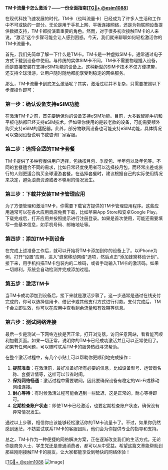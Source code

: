 **TM卡流量卡怎么激活？——一份全面指南[[TG💪+ @esim1088](https://t.me/s/esim1088)]**

在现代科技飞速发展的时代，TM卡（也叫流量卡）已经成为了许多人生活和工作中不可或缺的一部分。无论是用于手机上网、平板连接网络，还是为物联网设备提供数据支持，TM卡都扮演着重要的角色。然而，对于很多初次接触TM卡的人来说，“激活”这个步骤可能会让人感到困惑。今天，我们就来聊聊如何轻松激活你的TM卡流量卡。

首先，我们先简单了解一下什么是TM卡。TM卡是一种虚拟SIM卡，通常通过电子方式下载到设备中使用。与传统的实体SIM卡不同，TM卡不需要物理插入设备，而是直接安装在支持eSIM功能的设备上。这种新型的SIM卡技术不仅方便携带，还支持全球漫游，让用户随时随地都能享受到稳定的网络服务。

那么，TM卡流量卡到底怎么激活呢？其实，激活过程并不复杂，只需要按照以下步骤操作即可：

### 第一步：确认设备支持eSIM功能

在激活TM卡之前，首先要确保你的设备支持eSIM功能。目前，大多数智能手机和平板电脑都已经支持eSIM技术，但如果你使用的是较老款的设备，可能需要额外购买支持eSIM的适配器。此外，部分物联网设备也可能支持eSIM功能，具体情况可以查阅设备说明书或咨询厂家客服。

### 第二步：选择合适的TM卡套餐

TM卡提供了多种套餐供用户选择，包括按月包、季度包、半年包以及年包等。不同的套餐适合不同的需求，比如日常轻度使用者可以选择按月包，而经常出差或旅行的人则更适合购买全球漫游套餐。在选择套餐时，建议根据自己的实际使用情况来决定，避免浪费资源或者不够用的情况发生。

### 第三步：下载并安装TM卡管理应用

为了方便管理和激活TM卡，你需要下载官方提供的TM卡管理应用程序。这些应用通常可以在各大应用商店免费下载，比如苹果App Store和安卓Google Play。下载完成后，打开应用并按照提示进行注册登录。如果是首次使用，可能还需要填写一些基本信息，如手机号码、邮箱地址等。

### 第四步：添加TM卡到设备

在完成上述准备工作后，就可以开始将TM卡添加到你的设备上了。以iPhone为例，打开“设置”应用，进入“蜂窝移动网络”选项，然后点击“添加蜂窝移动计划”。接下来，用手机扫描TM卡包装内的二维码，或者手动输入TM卡的激活码。如果一切顺利，系统会自动检测并完成添加过程。

### 第五步：激活TM卡

当TM卡成功添加到设备后，接下来就是激活步骤了。这一步通常是通过在线支付完成的，你可以选择信用卡、借记卡或其他支付方式进行付款。支付完成后，TM卡会立即生效，你可以在应用中查看剩余流量和有效期等信息。

### 第六步：测试网络连接

最后一步是测试一下网络连接是否正常。打开浏览器，访问任意网站，看看能否顺利加载页面。如果一切正常，说明你的TM卡已经成功激活并且可以正常使用了。如果有任何问题，可以随时联系TM卡的服务热线寻求帮助。

在整个激活过程中，有几个小贴士可以帮助你更顺利地完成操作：

1. **提前准备**：在激活前，最好准备好所有必要的信息，比如设备型号、运营商名称、套餐详情等，这样可以节省时间。
2. **保持网络畅通**：激活过程中需要联网，因此要确保设备有稳定的Wi-Fi或移动网络连接。
3. **耐心等待**：有时候激活过程可能会遇到一些延迟，这是正常的，耐心等待即可。
4. **定期检查账户状态**：即使TM卡已经激活，也要定期检查账户状态，确保没有异常情况发生。

通过以上步骤，相信你应该能够轻松激活你的TM卡流量卡了。不过，如果你仍然感到迷茫，不妨尝试联系TM卡的客服团队，他们会为你提供专业的指导和支持。

总之，TM卡作为一种便捷的网络解决方案，正在逐渐改变我们的生活方式。无论你是商务人士、学生党还是普通消费者，都可以从中受益。希望这篇文章能帮助到那些刚刚接触TM卡的朋友，让大家都能享受到畅快的网络体验！

[[TG💪+ @esim1088](https://t.me/s/esim1088) ![Image](https://i.postimg.cc/4NQfJmqS/Snipaste-2025-05-13-00-14-12.png)]